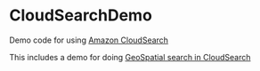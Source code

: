 CloudSearchDemo
===============

Demo code for using [Amazon CloudSearch](http://aws.amazon.com/cloudsearch/)

This includes a demo for doing [GeoSpatial search in CloudSearch](https://github.com/cloudsearch/cloudsearchdemos.git)


